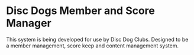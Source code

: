 Disc Dogs Member and Score Manager
===

This system is being developed for use by Disc Dog Clubs. Designed to be a member management, score keep and content management system.
